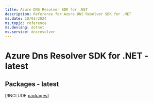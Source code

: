 ```yaml
---
title: Azure DNS Resolver SDK for .NET
description: Reference for Azure DNS Resolver SDK for .NET
ms.date: 10/01/2024
ms.topic: reference
ms.devlang: dotnet
ms.service: dnsresolver
---
```

# Azure Dns Resolver SDK for .NET - latest
## Packages - latest
[!INCLUDE [packages](dns-resolver-index.md)]
